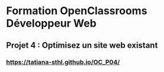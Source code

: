 # Formation OpenClassrooms Développeur Web
## Projet 4 : Optimisez un site web existant

### https://tatiana-sthl.github.io/OC_P04/